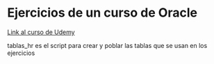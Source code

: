 # Ejercicios de un curso de Oracle

[Link al curso de Udemy](https://www.udemy.com/course/aprende-oracle-sql-desde-cero/)

tablas_hr es el script para crear y poblar las tablas que se usan en los ejercicios

